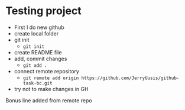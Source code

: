# Testing project

- First I do new github
- create local folder
- git init
    - `git init`
- create README file
- add, commit changes 
    - `git add .`
- connect remote repository
    - `git remote add origin https://github.com/JerryUusis/github-task-bc.git`
- try not to make changes in GH

Bonus line added from remote repo
